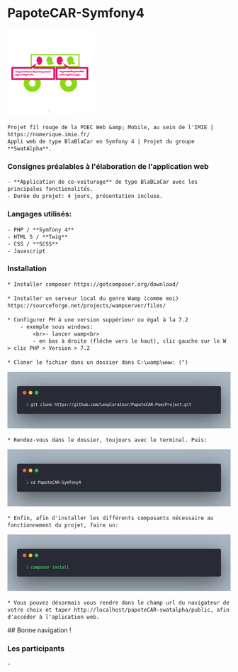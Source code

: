 # PapoteCAR-Symfony4

![logo](favicon.png "logo du projet")

    Projet fil rouge de la POEC Web &amp; Mobile, au sein de l'IMIE | https://numerique.imie.fr/
    Appli web de type BlaBlaCar en Symfony 4 | Projet du groupe **SwatAlpha**.

### Consignes préalables à l'élaboration de l'application web
   
    - **Application de co-voiturage** de type BlaBLaCar avec les principales fonctionalités. 
    - Durée du projet: 4 jours, présentation incluse.

### Langages utilisés:
    
    - PHP / **Symfony 4**
    - HTML 5 / **Twig**
    - CSS / **SCSS**
    - Javascript
    
### Installation

    * Installer composer https://getcomposer.org/download/
    
    * Installer un serveur local du genre Wamp (comme moi) https://sourceforge.net/projects/wampserver/files/
    
    * Configurer PH à une version suppérieur ou égal à la 7.2
        - exemple sous windows: 
            <br>- lancer wamp<br>
            - en bas à droite (flêche vers le haut), clic gauche sur le W > clic PHP > Version > 7.2
    
    * Cloner le fichier dans un dossier dans C:\wamp\www: (")
   ![img1]( img1.png "avec la commande git clone https://github.com/Yobinashi/PapoteCAR-Symfony4.git")

    * Rendez-vous dans le dossier, toujours avec le terminal. Puis:
   ![img2](img2.png "cd papoteCAR-swatalpha")

    * Enfin, afin d'installer les différents composants nécessaire au fonctionnement du projet, faire un:
   ![img3](img3.png "composer install")

    * Vous pouvez désormais vous rendre dans le champ url du navigateur de votre choix et taper http://localhost/papoteCAR-swatalpha/public, afin d'accéder à l'aplication web.


## Bonne navigation !

### Les participants

    - 

### 

